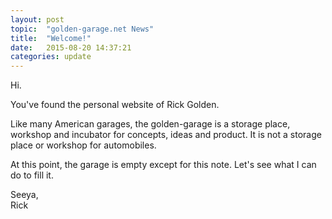 ```yaml
---
layout: post
topic:  "golden-garage.net News"
title:  "Welcome!"
date:   2015-08-20 14:37:21
categories: update
---
```

Hi.

You've found the personal website of Rick Golden.

Like many American garages, the golden-garage is a storage place, workshop and incubator for concepts, ideas and
product. It is not a storage place or workshop for automobiles.

At this point, the garage is empty except for this note. Let's see what I can do to fill it.

Seeya, <br>
Rick
